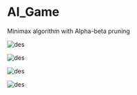 # AI_Game
Minimax algorithm with Alpha-beta pruning 

![des](https://cdn.discordapp.com/attachments/814515313441505310/920485389368713256/plot_show.png)

![des](https://cdn.discordapp.com/attachments/814515313441505310/920489190582534144/plot_show.png)

![des](https://cdn.discordapp.com/attachments/814515313441505310/920492288717774848/plot_show.png)

![des](https://cdn.discordapp.com/attachments/814515313441505310/920495744253837323/plot_show.png)
